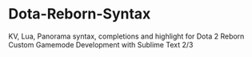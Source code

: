 # Dota-Reborn-Syntax
KV, Lua, Panorama syntax, completions and highlight for Dota 2 Reborn Custom Gamemode Development with Sublime Text 2/3
